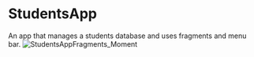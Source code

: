 # StudentsApp
An app that manages a students database and uses fragments and menu bar. 
![StudentsAppFragments_Moment](https://user-images.githubusercontent.com/73754433/146769468-612d8240-ad80-4cd6-84ec-94e85e29cc8c.jpg)
